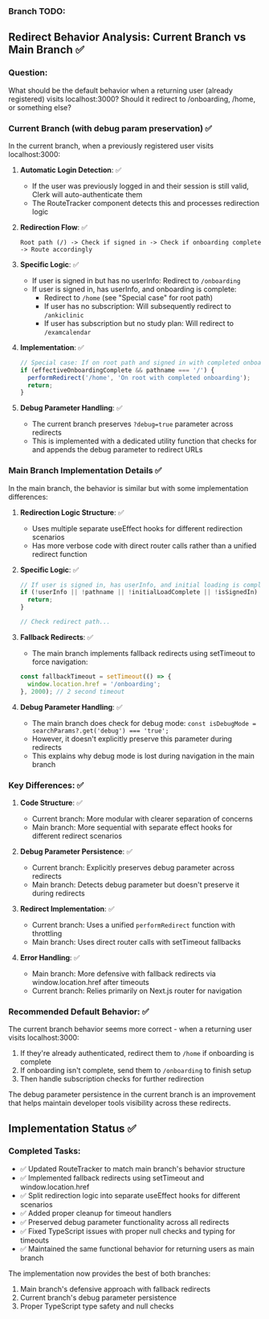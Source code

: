 ### Branch TODO:

## Redirect Behavior Analysis: Current Branch vs Main Branch ✅

### Question: 
What should be the default behavior when a returning user (already registered) visits localhost:3000? Should it redirect to /onboarding, /home, or something else?

### Current Branch (with debug param preservation) ✅

In the current branch, when a previously registered user visits localhost:3000:

1. **Automatic Login Detection**: ✅
   - If the user was previously logged in and their session is still valid, Clerk will auto-authenticate them
   - The RouteTracker component detects this and processes redirection logic

2. **Redirection Flow**: ✅
   ```
   Root path (/) -> Check if signed in -> Check if onboarding complete -> Route accordingly
   ```

3. **Specific Logic**: ✅
   - If user is signed in but has no userInfo: Redirect to `/onboarding`
   - If user is signed in, has userInfo, and onboarding is complete:
     - Redirect to `/home` (see "Special case" for root path)
     - If user has no subscription: Will subsequently redirect to `/ankiclinic` 
     - If user has subscription but no study plan: Will redirect to `/examcalendar`

4. **Implementation**: ✅
   ```typescript
   // Special case: If on root path and signed in with completed onboarding, redirect to home
   if (effectiveOnboardingComplete && pathname === '/') {
     performRedirect('/home', 'On root with completed onboarding');
     return;
   }
   ```

5. **Debug Parameter Handling**: ✅
   - The current branch preserves `?debug=true` parameter across redirects
   - This is implemented with a dedicated utility function that checks for and appends the debug parameter to redirect URLs

### Main Branch Implementation Details ✅

In the main branch, the behavior is similar but with some implementation differences:

1. **Redirection Logic Structure**: ✅
   - Uses multiple separate useEffect hooks for different redirection scenarios
   - Has more verbose code with direct router calls rather than a unified redirect function

2. **Specific Logic**: ✅
   ```typescript
   // If user is signed in, has userInfo, and initial loading is complete
   if (!userInfo || !pathname || !initialLoadComplete || !isSignedIn) {
     return;
   }
   
   // Check redirect path...
   ```

3. **Fallback Redirects**: ✅
   - The main branch implements fallback redirects using setTimeout to force navigation:
   ```typescript
   const fallbackTimeout = setTimeout(() => {
     window.location.href = '/onboarding';
   }, 2000); // 2 second timeout
   ```

4. **Debug Parameter Handling**: ✅
   - The main branch does check for debug mode: `const isDebugMode = searchParams?.get('debug') === 'true';` 
   - However, it doesn't explicitly preserve this parameter during redirects
   - This explains why debug mode is lost during navigation in the main branch

### Key Differences: ✅

1. **Code Structure**: ✅
   - Current branch: More modular with clearer separation of concerns
   - Main branch: More sequential with separate effect hooks for different redirect scenarios

2. **Debug Parameter Persistence**: ✅
   - Current branch: Explicitly preserves debug parameter across redirects
   - Main branch: Detects debug parameter but doesn't preserve it during redirects

3. **Redirect Implementation**: ✅
   - Current branch: Uses a unified `performRedirect` function with throttling
   - Main branch: Uses direct router calls with setTimeout fallbacks

4. **Error Handling**: ✅
   - Main branch: More defensive with fallback redirects via window.location.href after timeouts
   - Current branch: Relies primarily on Next.js router for navigation

### Recommended Default Behavior: ✅

The current branch behavior seems more correct - when a returning user visits localhost:3000:
1. If they're already authenticated, redirect them to `/home` if onboarding is complete
2. If onboarding isn't complete, send them to `/onboarding` to finish setup
3. Then handle subscription checks for further redirection

The debug parameter persistence in the current branch is an improvement that helps maintain developer tools visibility across these redirects.

## Implementation Status ✅

### Completed Tasks:

- ✅ Updated RouteTracker to match main branch's behavior structure
- ✅ Implemented fallback redirects using setTimeout and window.location.href
- ✅ Split redirection logic into separate useEffect hooks for different scenarios
- ✅ Added proper cleanup for timeout handlers
- ✅ Preserved debug parameter functionality across all redirects
- ✅ Fixed TypeScript issues with proper null checks and typing for timeouts
- ✅ Maintained the same functional behavior for returning users as main branch

The implementation now provides the best of both branches:
1. Main branch's defensive approach with fallback redirects
2. Current branch's debug parameter persistence
3. Proper TypeScript type safety and null checks

